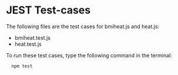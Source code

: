 # JEST Test-cases
The following files are the test cases for bmiheat.js and heat.js:
  - bmiheat.test.js
  - heat.test.js

To run these test cases, type the following command in the terminal:
```node
  npm test
```
